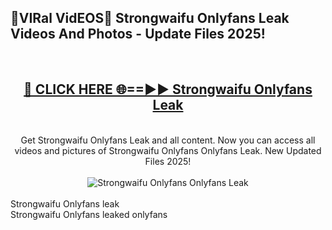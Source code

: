 <h2>🔴VIRal VidEOS🔴 Strongwaifu Onlyfans Leak Videos And Photos - Update Files 2025!</h2>
<br>
<div align="center">
<h2><a href="https://213.232.235.80/live/video.php?q=strongwaifu-onlyfans" rel="nofollow">🔴 CLICK HERE 🌐==►► Strongwaifu Onlyfans Leak</a></h2>
<br>
Get Strongwaifu Onlyfans Leak and all content. Now you can access all videos and pictures of Strongwaifu Onlyfans Onlyfans Leak. New Updated Files 2025!
<br>
<br>
<a href="https://213.232.235.80/live/video.php?q=strongwaifu-onlyfans" rel="nofollow" data-target="animated-image.originalLink"><img src="https://i.imgur.com/dJHk4Zq.gif" alt="Strongwaifu Onlyfans Onlyfans Leak" style="max-width: 100%; display: inline-block;" data-target="animated-image.originalImage"></a>
</div>
<br>
Strongwaifu Onlyfans leak<br>
Strongwaifu Onlyfans leaked onlyfans